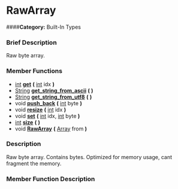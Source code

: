 #  RawArray  
####**Category:** Built-In Types

###  Brief Description  
Raw byte array.

###  Member Functions 
  * [int](class_int)  **[get](#get)**  **(** [int](class_int) idx  **)**
  * [String](class_string)  **[get&#95;string&#95;from&#95;ascii](#get_string_from_ascii)**  **(** **)**
  * [String](class_string)  **[get&#95;string&#95;from&#95;utf8](#get_string_from_utf8)**  **(** **)**
  * void  **[push&#95;back](#push_back)**  **(** [int](class_int) byte  **)**
  * void  **[resize](#resize)**  **(** [int](class_int) idx  **)**
  * void  **[set](#set)**  **(** [int](class_int) idx, [int](class_int) byte  **)**
  * [int](class_int)  **[size](#size)**  **(** **)**
  * void  **[RawArray](#RawArray)**  **(** [Array](class_array) from  **)**

###  Description  
Raw byte array. Contains bytes. Optimized for memory usage, cant fragment the memory.

###  Member Function Description  
